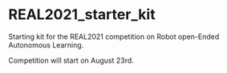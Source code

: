 # REAL2021_starter_kit
Starting kit for the REAL2021 competition on Robot open-Ended Autonomous Learning.

Competition will start on August 23rd.  



